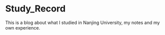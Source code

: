 # Study_Record
This is a blog about what I studied in Nanjing University, my notes and my own experience.

